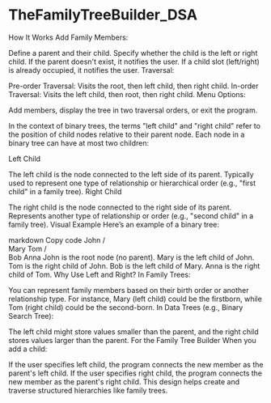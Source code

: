 # TheFamilyTreeBuilder_DSA
How It Works
Add Family Members:

Define a parent and their child. Specify whether the child is the left or right child.
If the parent doesn't exist, it notifies the user.
If a child slot (left/right) is already occupied, it notifies the user.
Traversal:

Pre-order Traversal: Visits the root, then left child, then right child.
In-order Traversal: Visits the left child, then root, then right child.
Menu Options:

Add members, display the tree in two traversal orders, or exit the program.

In the context of binary trees, the terms "left child" and "right child" refer to the position of child nodes relative to their parent node. Each node in a binary tree can have at most two children:

Left Child

The left child is the node connected to the left side of its parent.
Typically used to represent one type of relationship or hierarchical order (e.g., "first child" in a family tree).
Right Child

The right child is the node connected to the right side of its parent.
Represents another type of relationship or order (e.g., "second child" in a family tree).
Visual Example
Here’s an example of a binary tree:

markdown
Copy code
       John
      /    \
   Mary     Tom
   /          \
 Bob          Anna
John is the root node (no parent).
Mary is the left child of John.
Tom is the right child of John.
Bob is the left child of Mary.
Anna is the right child of Tom.
Why Use Left and Right?
In Family Trees:

You can represent family members based on their birth order or another relationship type. For instance, Mary (left child) could be the firstborn, while Tom (right child) could be the second-born.
In Data Trees (e.g., Binary Search Tree):

The left child might store values smaller than the parent, and the right child stores values larger than the parent.
For the Family Tree Builder
When you add a child:

If the user specifies left child, the program connects the new member as the parent's left child.
If the user specifies right child, the program connects the new member as the parent's right child.
This design helps create and traverse structured hierarchies like family trees.

